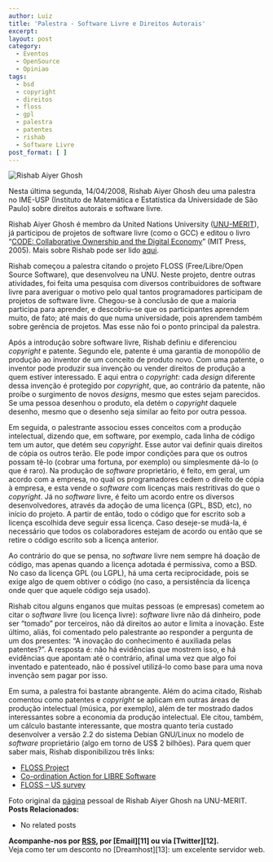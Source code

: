 ```yaml
---
author: Luiz
title: 'Palestra - Software Livre e Direitos Autorais'
excerpt:
layout: post
category:
  - Eventos
  - OpenSource
  - Opiniao
tags:
  - bsd
  - copyright
  - direitos
  - floss
  - gpl
  - palestra
  - patentes
  - rishab
  - Software Livre
post_format: [ ]
---
```

![Rishab Aiyer Ghosh][1]

Nesta última segunda, 14/04/2008, Rishab Aiyer Ghosh deu uma palestra no IME-USP (Instituto de Matemática e Estatística da Universidade de São Paulo) sobre direitos autorais e software livre.

Rishab Aiyer Ghosh é membro da United Nations University ([UNU-MERIT][2]), já participou de projetos de software livre (como o GCC) e editou o livro “[CODE: Collaborative Ownership and the Digital Economy][3]” (MIT Press, 2005). Mais sobre Rishab pode ser lido [aqui][4].

Rishab começou a palestra citando o projeto FLOSS (Free/Libre/Open Source Software), que desenvolveu na UNU. Neste projeto, dentre outras atividades, foi feita uma pesquisa com diversos contribuidores de software livre para averiguar o motivo pelo qual tantos programadores participam de projetos de software livre. Chegou-se à conclusão de que a maioria participa para aprender, e descobriu-se que os participantes aprendem muito, de fato; até mais do que numa universidade, pois aprendem também sobre gerência de projetos. Mas esse não foi o ponto principal da palestra.



Após a introdução sobre software livre, Rishab definiu e diferenciou *copyright* e patente. Segundo ele, patente é uma garantia de monopólio de produção ao inventor de um conceito de produto novo. Com uma patente, o inventor pode produzir sua invenção ou vender direitos de produção a quem estiver interessado. E aqui entra o *copyright*: cada *design* diferente dessa invenção é protegido por *copyright*, que, ao contrário da patente, não proíbe o surgimento de novos *designs*, mesmo que estes sejam parecidos. Se uma pessoa desenhou o produto, ela detém o *copyright* daquele desenho, mesmo que o desenho seja similar ao feito por outra pessoa.

Em seguida, o palestrante associou esses conceitos com a produção intelectual, dizendo que, em software, por exemplo, cada linha de código tem um autor, que detém seu *copyright*. Esse autor vai definir quais direitos de cópia os outros terão. Ele pode impor condições para que os outros possam tê-lo (cobrar uma fortuna, por exemplo) ou simplesmente dá-lo (o que é raro). Na produção de *software* proprietário, é feito, em geral, um acordo com a empresa, no qual os programadores cedem o direito de cópia à empresa, e esta vende o *software* com licenças mais restritivas do que o *copyright*. Já no *software* livre, é feito um acordo entre os diversos desenvolvedores, através da adoção de uma licença (GPL, BSD, etc), no início do projeto. A partir de então, todo o código que for escrito sob a licença escolhida deve seguir essa licença. Caso deseje-se mudá-la, é necessário que todos os colaboradores estejam de acordo ou então que se retire o código escrito sob a licença anterior.

Ao contrário do que se pensa, no *software* livre nem sempre há doação de código, mas apenas quando a licença adotada é permissiva, como a BSD. No caso da licença GPL (ou LGPL), há uma certa reciprocidade, pois se exige algo de quem obtiver o código (no caso, a persistência da licença onde quer que aquele código seja usado).

Rishab citou alguns enganos que muitas pessoas (e empresas) cometem ao citar o *software* livre (ou licença livre): *software* livre não dá dinheiro, pode ser “tomado” por terceiros, não dá direitos ao autor e limita a inovação. Este último, aliás, foi comentado pelo palestrante ao responder a pergunta de um dos presentes: “A inovação do conhecimento é auxiliada pelas patentes?”. A resposta é: não há evidências que mostrem isso, e há evidências que apontam até o contrário, afinal uma vez que algo foi inventado e patenteado, não é possível utilizá-lo como base para uma nova invenção sem pagar por isso.

Em suma, a palestra foi bastante abrangente. Além do acima citado, Rishab comentou como patentes e *copyright* se aplicam em outras áreas de produção intelectual (música, por exemplo), além de ter mostrado dados interessantes sobre a economia da produção intelectual. Ele citou, também, um cálculo bastante interessante, que mostra quanto teria custado desenvolver a versão 2.2 do sistema Debian GNU/Linux no modelo de *software* proprietário (algo em torno de US$ 2 bilhões). Para quem quer saber mais, Rishab disponibilizou três links:

*   [FLOSS Project][5]
*   [Co-ordination Action for LIBRE Software][6]
*   [FLOSS – US survey][7]

Foto original da [página][8] pessoal de Rishab Aiyer Ghosh na UNU-MERIT. 
**Posts Relacionados:** 
*   No related posts









**Acompanhe-nos por [ RSS][10], por [Email][11] ou via [Twitter][12].**  
Veja como ter um desconto no [Dreamhost][13]: um excelente servidor web.

 [1]: http://vidageek.net/wp-content/uploads/2008/04/ghosh.jpg
 [2]: http://www.merit.unu.edu/
 [3]: http://mitpress.mit.edu/catalog/item/default.asp?tid=10459&ttype=2
 [4]: http://www.wizards-of-os.org/archiv/wos_3/sprecher/f_k/rishab_aiyer_ghosh.html
 [5]: http://flossproject.org/
 [6]: http://www.calibre.ie/
 [7]: http://www.stanford.edu/group/floss-us/stats/q7.html
 [8]: http://www.merit.unu.edu/about/profile.php?id=24
 [9]: https://twitter.com/share
 [10]: http://feeds.feedburner.com/VidaGeek




